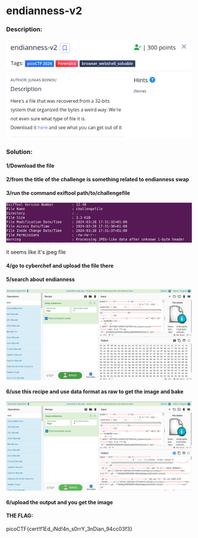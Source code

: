 <h1>endianness-v2</h1>

<h3>Description:</h3>

![Alt text](challenge_img/1.png)

<h3>Solution:</h3>

<h4>1/Download the file </h4>

<h4>2/from the title of the challenge is something related to endianness swap</h4>

<h4>3/run the command exiftool path/to/challengefile</h4>

![Alt text](challenge_img/2.png)

it seems like it's jpeg file 

<h4>4/go to cyberchef and upload the file there  </h4>
<h4>5/search about endianness </h4>

![Alt text](challenge_img/3.png)

<h4>6/use this recipe and use data format as raw to get the image  and bake</h4>

![Alt text](challenge_img/4.png)

<h4>6/upload the output and you get the image </h4>

<h4> THE FLAG: </h4>
              picoCTF{cert!f1Ed_iNd!4n_s0rrY_3nDian_94cc03f3}




